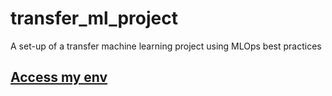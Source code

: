 # transfer_ml_project
A set-up of a transfer machine learning project using MLOps best practices

## [Access my env](www.google.com)
